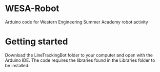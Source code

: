 # WESA-Robot
Arduino code for Western Engineering Summer Academy robot activity

# Getting started
Download the LineTrackingBot folder to your computer and open with the Arduino IDE. The code requires the libraries found in the Libraries folder to be installed.
